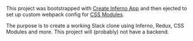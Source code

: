 This project was bootstrapped with [Create Inferno App](https://github.com/infernojs/create-inferno-app) and then ejected to set up custom webpack config for [CSS Modules](https://github.com/gajus/react-css-modules).

The purpose is to create a working Slack clone using Inferno, Redux, CSS Modules and more. This project will (probably) not have a backend.
